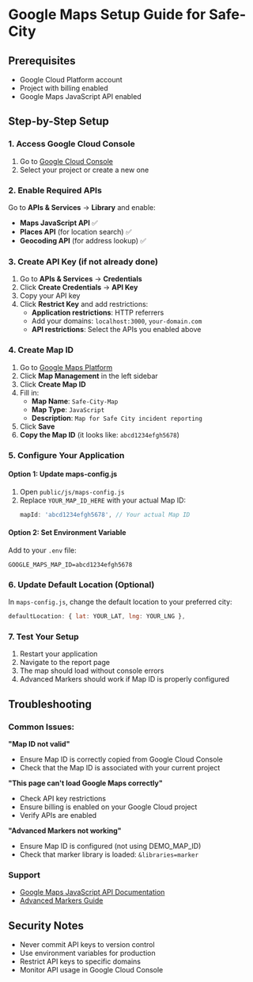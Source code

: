 # Google Maps Setup Guide for Safe-City

## Prerequisites
- Google Cloud Platform account
- Project with billing enabled
- Google Maps JavaScript API enabled

## Step-by-Step Setup

### 1. Access Google Cloud Console
1. Go to [Google Cloud Console](https://console.cloud.google.com/)
2. Select your project or create a new one

### 2. Enable Required APIs
Go to **APIs & Services** → **Library** and enable:
- **Maps JavaScript API** ✅
- **Places API** (for location search) ✅
- **Geocoding API** (for address lookup) ✅

### 3. Create API Key (if not already done)
1. Go to **APIs & Services** → **Credentials**
2. Click **Create Credentials** → **API Key**
3. Copy your API key
4. Click **Restrict Key** and add restrictions:
   - **Application restrictions**: HTTP referrers
   - Add your domains: `localhost:3000`, `your-domain.com`
   - **API restrictions**: Select the APIs you enabled above

### 4. Create Map ID
1. Go to [Google Maps Platform](https://console.cloud.google.com/google/maps-apis)
2. Click **Map Management** in the left sidebar
3. Click **Create Map ID**
4. Fill in:
   - **Map Name**: `Safe-City-Map`
   - **Map Type**: `JavaScript`
   - **Description**: `Map for Safe City incident reporting`
5. Click **Save**
6. **Copy the Map ID** (it looks like: `abcd1234efgh5678`)

### 5. Configure Your Application

#### Option 1: Update maps-config.js
1. Open `public/js/maps-config.js`
2. Replace `YOUR_MAP_ID_HERE` with your actual Map ID:
   ```javascript
   mapId: 'abcd1234efgh5678', // Your actual Map ID
   ```

#### Option 2: Set Environment Variable
Add to your `.env` file:
```
GOOGLE_MAPS_MAP_ID=abcd1234efgh5678
```

### 6. Update Default Location (Optional)
In `maps-config.js`, change the default location to your preferred city:
```javascript
defaultLocation: { lat: YOUR_LAT, lng: YOUR_LNG },
```

### 7. Test Your Setup
1. Restart your application
2. Navigate to the report page
3. The map should load without console errors
4. Advanced Markers should work if Map ID is properly configured

## Troubleshooting

### Common Issues:

**"Map ID not valid"**
- Ensure Map ID is correctly copied from Google Cloud Console
- Check that the Map ID is associated with your current project

**"This page can't load Google Maps correctly"**
- Check API key restrictions
- Ensure billing is enabled on your Google Cloud project
- Verify APIs are enabled

**"Advanced Markers not working"**
- Ensure Map ID is configured (not using DEMO_MAP_ID)
- Check that marker library is loaded: `&libraries=marker`

### Support
- [Google Maps JavaScript API Documentation](https://developers.google.com/maps/documentation/javascript)
- [Advanced Markers Guide](https://developers.google.com/maps/documentation/javascript/advanced-markers)

## Security Notes
- Never commit API keys to version control
- Use environment variables for production
- Restrict API keys to specific domains
- Monitor API usage in Google Cloud Console
